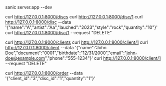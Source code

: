 sanic server.app --dev

curl http://127.0.0.1:8000/discs
curl http://127.0.0.1:8000/disc/1
curl http://127.0.0.1:8000/disc --data '{"name":"A","artist":"Aa","lauched":"2023","style":"rock","quantity":"10"}'
curl http://127.0.0.1:8000/disc/1 --request "DELETE"

curl http://127.0.0.1:8000/clients
curl http://127.0.0.1:8000/client/1
curl http://127.0.0.1:8000/client --data '{"name":"John Doe","document":"0001","birthdate":"12/31/2000","email":"john-doe@example.com","phone":"555-1234"}'
curl http://127.0.0.1:8000/client/1 --request "DELETE"

curl http://127.0.0.1:8000/order --data '{"client_id":"3","disc_id":"1","quantity":"1"}'